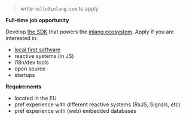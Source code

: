 > write `hello@inlang.com` to apply

**Full-time job opportunity**

Develop [the SDK](https://inlang.com/documentation) that powers the [inlang ecosystem](https://inlang.com/c/apps). Apply if you are interested in:


- [local first software](https://www.inkandswitch.com/local-first/)
- reactive systems (in JS)
- i18n/dev tools
- open source
- startups
    
**Requirements**

- located in the EU
- pref experience with different reactive systems (RxJS, Signals, etc)
- pref experience with (web) embedded databases
